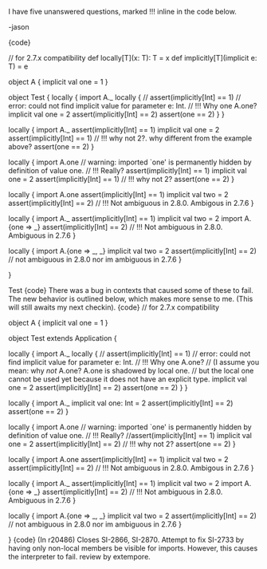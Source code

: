 I have five unanswered questions, marked !!! inline in the code below.

-jason

{code}

// for 2.7.x compatibility
def locally[T](x: T): T = x
def implicitly[T](implicit e: T) = e
 
object A {
  implicit val one = 1
}
 
object Test {
  locally {
    import A._
    locally {
      // assert(implicitly[Int] == 1) // error: could not find implicit value for parameter e: Int.
                                     // !!! Why one A.one?
      implicit val one = 2
      assert(implicitly[Int] == 2)
      assert(one == 2)
    }
  }
  
  locally {
    import A._
    assert(implicitly[Int] == 1)
    implicit val one = 2
    assert(implicitly[Int] == 1) // !!! why not 2?. why different from the example above?
    assert(one == 2)
  }
  
  locally {
    import A.one // warning: imported `one' is permanently hidden by definition of value one.
                 // !!! Really?
    assert(implicitly[Int] == 1)
    implicit val one = 2
    assert(implicitly[Int] == 1) // !!! why not 2?
    assert(one == 2)
  }
  
  locally {
    import A.one
    assert(implicitly[Int] == 1)
    implicit val two = 2
    assert(implicitly[Int] == 2) // !!! Not ambiguous in 2.8.0. Ambigous in 2.7.6
  }
  
  locally {
    import A._
    assert(implicitly[Int] == 1)
    implicit val two = 2
    import A.{one => _}
    assert(implicitly[Int] == 2) // !!! Not ambiguous in 2.8.0. Ambiguous in 2.7.6
  }
  
  locally {
    import A.{one => _, _}
    implicit val two = 2
    assert(implicitly[Int] == 2) // not ambiguous in 2.8.0 nor im ambiguous in 2.7.6
  }
  
}
 
Test
{code}
There was a bug in contexts that caused some of these to fail. The new behavior is outlined below, which makes more sense to me. (This will still awaits my next checkin). 
{code}
// for 2.7.x compatibility
 
object A {
  implicit val one = 1
}
 
object Test extends Application {

  locally {
    import A._
    locally {
      // assert(implicitly[Int] == 1) // error: could not find implicit value for parameter e: Int.
                                     // !!! Why one A.one?
      // (I assume you mean: why _not_ A.one? A.one is shadowed by local one.
      // but the local one cannot be used yet because it does not have an explicit type.
      implicit val one = 2
      assert(implicitly[Int] == 2)
      assert(one == 2)
    }
  }
  
  locally {
    import A._
    implicit val one: Int = 2
    assert(implicitly[Int] == 2) 
    assert(one == 2)
  }
  
  locally {
    import A.one // warning: imported `one' is permanently hidden by definition of value one.
                 // !!! Really?
    //assert(implicitly[Int] == 1)
    implicit val one = 2
    assert(implicitly[Int] == 2) // !!! why not 2?
    assert(one == 2)
  }
  
  locally {
    import A.one
    assert(implicitly[Int] == 1)
    implicit val two = 2
    assert(implicitly[Int] == 2) // !!! Not ambiguous in 2.8.0. Ambigous in 2.7.6
  }
  
  locally {
    import A._
    assert(implicitly[Int] == 1)
    implicit val two = 2
    import A.{one => _}
    assert(implicitly[Int] == 2) // !!! Not ambiguous in 2.8.0. Ambiguous in 2.7.6
  }
  
  locally {
    import A.{one => _, _}
    implicit val two = 2
    assert(implicitly[Int] == 2) // not ambiguous in 2.8.0 nor im ambiguous in 2.7.6
  }
  
}
{code}
(In r20486) Closes SI-2866, SI-2870. Attempt to fix SI-2733 by having only non-local members be visible for imports. However, this causes the interpreter to fail. review by extempore.
